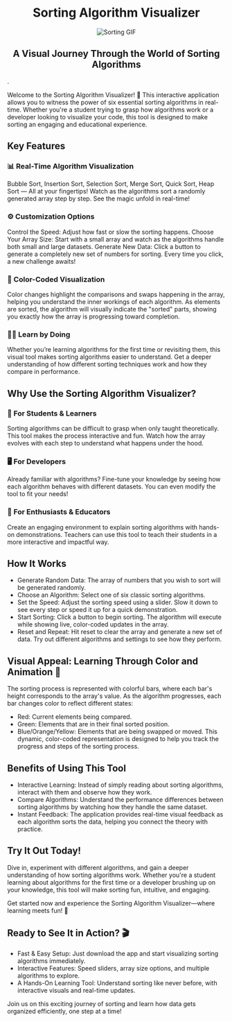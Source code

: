 <h1 align="center">Sorting Algorithm Visualizer</h1>

<p align="center">
  <img src="https://miro.medium.com/v2/resize:fit:1400/1*5WXRN62ddiM_Gcf4GDdCZg.gif" alt="Sorting GIF" />
</p>

<h2 align="center">A Visual Journey Through the World of Sorting Algorithms</h2>
.

Welcome to the Sorting Algorithm Visualizer! 🚀 This interactive application allows you to witness the power of six essential sorting algorithms in real-time. Whether you're a student trying to grasp how algorithms work or a developer looking to visualize your code, this tool is designed to make sorting an engaging and educational experience.

## Key Features
### 📊 Real-Time Algorithm Visualization
Bubble Sort, Insertion Sort, Selection Sort, Merge Sort, Quick Sort, Heap Sort — All at your fingertips!
Watch as the algorithms sort a randomly generated array step by step. See the magic unfold in real-time!

### ⚙️ Customization Options
Control the Speed: Adjust how fast or slow the sorting happens.
Choose Your Array Size: Start with a small array and watch as the algorithms handle both small and large datasets.
Generate New Data: Click a button to generate a completely new set of numbers for sorting. Every time you click, a new challenge awaits!

### 🌈 Color-Coded Visualization
Color changes highlight the comparisons and swaps happening in the array, helping you understand the inner workings of each algorithm.
As elements are sorted, the algorithm will visually indicate the "sorted" parts, showing you exactly how the array is progressing toward completion.

### 🧑‍🏫 Learn by Doing
Whether you’re learning algorithms for the first time or revisiting them, this visual tool makes sorting algorithms easier to understand.
Get a deeper understanding of how different sorting techniques work and how they compare in performance.

## Why Use the Sorting Algorithm Visualizer?
### 🎯 For Students & Learners
Sorting algorithms can be difficult to grasp when only taught theoretically. This tool makes the process interactive and fun. Watch how the array evolves with each step to understand what happens under the hood.

### 🖥️ For Developers
Already familiar with algorithms? Fine-tune your knowledge by seeing how each algorithm behaves with different datasets. You can even modify the tool to fit your needs!

### 🚀 For Enthusiasts & Educators
Create an engaging environment to explain sorting algorithms with hands-on demonstrations. Teachers can use this tool to teach their students in a more interactive and impactful way.

## How It Works

* Generate Random Data: The array of numbers that you wish to sort will be generated randomly.
* Choose an Algorithm: Select one of six classic sorting algorithms.
* Set the Speed: Adjust the sorting speed using a slider. Slow it down to see every step or speed it up for a quick demonstration.
* Start Sorting: Click a button to begin sorting. The algorithm will execute while showing live, color-coded updates in the array.
* Reset and Repeat: Hit reset to clear the array and generate a new set of data. Try out different algorithms and settings to see how they perform.

## Visual Appeal: Learning Through Color and Animation 🎨
The sorting process is represented with colorful bars, where each bar's height corresponds to the array's value. As the algorithm progresses, each bar changes color to reflect different states:

* Red: Current elements being compared.
* Green: Elements that are in their final sorted position.
* Blue/Orange/Yellow: Elements that are being swapped or moved.
This dynamic, color-coded representation is designed to help you track the progress and steps of the sorting process.

## Benefits of Using This Tool
* Interactive Learning: Instead of simply reading about sorting algorithms, interact with them and observe how they work.
* Compare Algorithms: Understand the performance differences between sorting algorithms by watching how they handle the same dataset.
* Instant Feedback: The application provides real-time visual feedback as each algorithm sorts the data, helping you connect the theory with practice.

## Try It Out Today!
Dive in, experiment with different algorithms, and gain a deeper understanding of how sorting algorithms work. Whether you're a student learning about algorithms for the first time or a developer brushing up on your knowledge, this tool will make sorting fun, intuitive, and engaging.

Get started now and experience the Sorting Algorithm Visualizer—where learning meets fun! 🎉

## Ready to See It in Action? 🎬
* Fast & Easy Setup: Just download the app and start visualizing sorting algorithms immediately.
* Interactive Features: Speed sliders, array size options, and multiple algorithms to explore.
* A Hands-On Learning Tool: Understand sorting like never before, with interactive visuals and real-time updates.

Join us on this exciting journey of sorting and learn how data gets organized efficiently, one step at a time!
